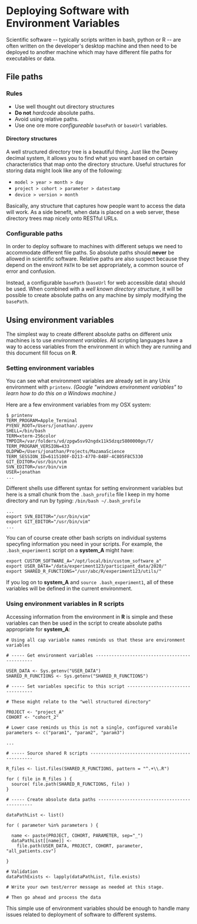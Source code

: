 # Deploying Software with Environment Variables

Scientific software -- typically scripts written in bash, python or R -- are 
often written on the developer's desktop machine and then need to be deployed
to another machine which may have different file paths for executables or data.

## File paths

### Rules

* Use well thought out directory structures
* **Do not** _hardcode_ absolute paths.
* Avoid using relative paths.
* Use one ore more _configureable_ `basePath` or `baseUrl` variables.
 
#### Directory structures

A well structured directory tree is a beautiful thing. Just like the Dewey
decimal system, it allows you to find what you want based on certain characteristics
that map onto the directory structure. Useful structures for storing data might 
look like any of the following:

* `model > year > month > day`
* `project > cohort > parameter > datestamp`
* `device > version > month`

Basically, any structure that captures how people want to access the data will
work. As a side benefit, when data is placed on a web server, these directory
trees map nicely onto RESTful URLs.

### Configurable paths

In order to deploy software to machines with different setups we need to
accommodate different file paths. So absolute paths should **never** be allowed
in scientific software. Relative paths are also suspect because they depend on
the environt `PATH` to be set appropriately, a common source of error and
confusion.

Instead, a configurable `basePath` (`baseUrl` for web accessible data) should
be used. When combined with a _well known directory structure_, it will be
possible to create absolute paths on any machine by simply modifying the
`basePath`.

## Using environment variables

The simplest way to create different absolute paths on different unix machines
is to use _environment variables_. All scripting languages have a way to access
variables from the environment in which they are running and this document 
fill focus on **R**.

### Setting environment variables

You can see what environment variables are already set in any Unix environment
with `printenv`. _(Google "windows environment variables" to learn how to do 
this on a Windows machine.)_

Here are a few environment variables from my OSX system:

```
$ printenv
TERM_PROGRAM=Apple_Terminal
PYENV_ROOT=/Users/jonathan/.pyenv
SHELL=/bin/bash
TERM=xterm-256color
TMPDIR=/var/folders/vd/zpgw5sv92ngdx11k5dzqz5800000gn/T/
TERM_PROGRAM_VERSION=433
OLDPWD=/Users/jonathan/Projects/MazamaScience
TERM_SESSION_ID=6115100F-D213-4770-84BF-4C805F8C5330
GIT_EDITOR=/usr/bin/vim
SVN_EDITOR=/usr/bin/vim
USER=jonathan
...
```

Different shells use different syntax for setting environment variables but here
is a small chunk from the `.bash_profile` file I keep in my home directory and 
run by typing: `/bin/bash ~/.bash_profile`

```
...
export SVN_EDITOR="/usr/bin/vim"
export GIT_EDITOR="/usr/bin/vim"
...
```

You can of course create other bash scripts on individual systems specyfing
information you need in your scripts. For example, the `.bash_experiment1` script
on a **system_A** might have:

```
export CUSTOM_SOFTWARE_A="/opt/local/bin/custom_software_a"
export USER_DATA="/data/experiment123/participant_data/2020/"
export SHARED_R_FUNCTIONS="/usr/abc/R/experiment123/utils/"
```

If you log on to **system_A** and `source .bash_experiment1`, all of these
variables will be defined in the current environment.

### Using environment variables in R scripts

Accessing information from the environment in **R** is simple and these variables
can then be used in the script to create absolute paths appropriate for **system_A**:


```
# Using all cap variable names reminds us that these are environment variables

# ----- Get environment variables ----------------------------------------------

USER_DATA <- Sys.getenv("USER_DATA")
SHARED_R_FUNCTIONS <- Sys.getenv("SHARED_R_FUNCTIONS")

# ----- Set variables specific to this script ----------------------------------

# These might relate to the "well structured directory"

PROJECT <- "project_A"
COHORT <- "cohort_2"

# Lower case reminds us this is not a single, configured varabile
parameters <- c("param1", "param2", "param3")

...

# ----- Source shared R scripts ------------------------------------------------

R_files <- list.files(SHARED_R_FUNCTIONS, pattern = "^.+\\.R")

for ( file in R_files ) {
  source( file.path(SHARED_R_FUNCTIONS, file) )
}

# ----- Create absolute data paths ---------------------------------------------

dataPathList <- list()

for ( parameter %in% parameters ) {

  name <- paste(PROJECT, COHORT, PARAMETER, sep="_")
  dataPathList[[name]] <-
    file.path(USER_DATA, PROJECT, COHORT, parameter, "all_patients.csv")

}

# Validation
dataPathExists <- lapply(dataPathList, file.exists)
 
# Write your own test/error message as needed at this stage.

# Then go ahead and process the data
```

This simple use of environment variables should be enough to handle many issues 
related to deployment of software to different systems.

